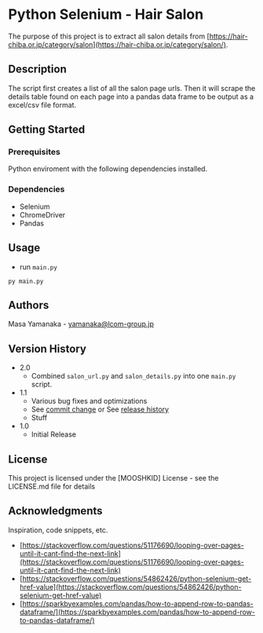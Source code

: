 # Python Selenium - Hair Salon

The purpose of this project is to extract all salon details from [https://hair-chiba.or.jp/category/salon](https://hair-chiba.or.jp/category/salon/).

## Description

The script first creates a list of all the salon page urls. Then it will scrape the details table found on each page into a pandas data frame to be output as a excel/csv file format. 

## Getting Started

### Prerequisites
Python enviroment with the following dependencies installed.

### Dependencies

-   Selenium
-   ChromeDriver
-   Pandas


## Usage

-  run `main.py`

```
py main.py
```


## Authors

Masa Yamanaka - [yamanaka@lcom-group.jp](yamanaka@lcom-group.jp)

## Version History

-   2.0
    -   Combined `salon_url.py` and `salon_details.py` into one `main.py` script.
-   1.1
    -   Various bug fixes and optimizations
    -   See [commit change]() or See [release history]()
    -   Stuff
-   1.0
    -   Initial Release

## License

This project is licensed under the [MOOSHKID] License - see the LICENSE.md file for details

## Acknowledgments

Inspiration, code snippets, etc.

-   [https://stackoverflow.com/questions/51176690/looping-over-pages-until-it-cant-find-the-next-link](https://stackoverflow.com/questions/51176690/looping-over-pages-until-it-cant-find-the-next-link)
-   [https://stackoverflow.com/questions/54862426/python-selenium-get-href-value](https://stackoverflow.com/questions/54862426/python-selenium-get-href-value)
-   [https://sparkbyexamples.com/pandas/how-to-append-row-to-pandas-dataframe/](https://sparkbyexamples.com/pandas/how-to-append-row-to-pandas-dataframe/)
